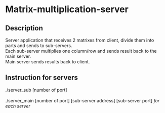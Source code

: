 # Matrix-multiplication-server
## Description
Server application that receives 2 matrixes from client, divide them into parts and sends to sub-servers. <br> 
Each sub-server multiplies one column/row and sends result back to the main server. <br>
Main server sends results back to client.
## Instruction for servers
./server_sub [number of port]
<br><br>
./server_main [number of port] [sub-server address] [sub-server port] *for each server*
